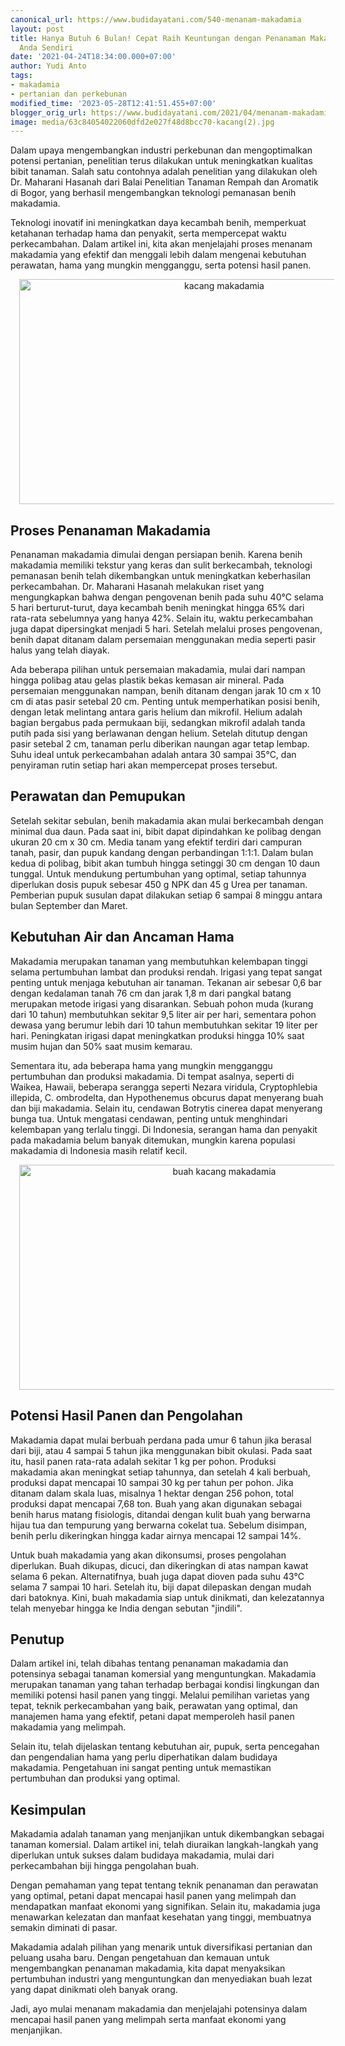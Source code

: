 ```yaml
---
canonical_url: https://www.budidayatani.com/540-menanam-makadamia
layout: post
title: Hanya Butuh 6 Bulan! Cepat Raih Keuntungan dengan Penanaman Makadamia di Lahan
  Anda Sendiri
date: '2021-04-24T18:34:00.000+07:00'
author: Yudi Anto
tags:
- makadamia
- pertanian dan perkebunan
modified_time: '2023-05-28T12:41:51.455+07:00'
blogger_orig_url: https://www.budidayatani.com/2021/04/menanam-makadamia-di-kebun-kita.html
image: media/63c84054022060dfd2e027f48d8bcc70-kacang(2).jpg
---
```

<p>Dalam upaya mengembangkan industri perkebunan dan mengoptimalkan potensi pertanian, penelitian terus dilakukan untuk meningkatkan kualitas bibit tanaman. Salah satu contohnya adalah penelitian yang dilakukan oleh Dr. Maharani Hasanah dari Balai Penelitian Tanaman Rempah dan Aromatik di Bogor, yang berhasil mengembangkan teknologi pemanasan benih makadamia.</p><p>Teknologi inovatif ini meningkatkan daya kecambah benih, memperkuat ketahanan terhadap hama dan penyakit, serta mempercepat waktu perkecambahan. Dalam artikel ini, kita akan menjelajahi proses menanam makadamia yang efektif dan menggali lebih dalam mengenai kebutuhan perawatan, hama yang mungkin mengganggu, serta potensi hasil panen.</p><div class="separator" style="clear: both; text-align: center;"><a href="https://blogger.googleusercontent.com/img/b/R29vZ2xl/AVvXsEjpqoLYXC8CH6TnufnMmtGq02n-FSyPcwxxJV4ZC5319FWLmG4jd-he1lBEbEKeLuNF0Ik0t3bbT9HvA33qa9_RmUyxoWpHI_aMZYs_hG0eqFxIANRkArgwX0J1meFPfMOMBrldcgPBYfrBeRyaTvarj80uKMcWvxlzwXDvBobv-r5sIFMdjd1MLUQEkA/s2133/kacang(2).jpg" imageanchor="1" style="margin-left: 1em; margin-right: 1em;"><img alt="kacang makadamia" border="0" data-original-height="1200" data-original-width="2133" height="360" src="https://blogger.googleusercontent.com/img/b/R29vZ2xl/AVvXsEjpqoLYXC8CH6TnufnMmtGq02n-FSyPcwxxJV4ZC5319FWLmG4jd-he1lBEbEKeLuNF0Ik0t3bbT9HvA33qa9_RmUyxoWpHI_aMZYs_hG0eqFxIANRkArgwX0J1meFPfMOMBrldcgPBYfrBeRyaTvarj80uKMcWvxlzwXDvBobv-r5sIFMdjd1MLUQEkA/w640-h360/kacang(2).jpg" width="640" /></a></div><h2>Proses Penanaman Makadamia</h2><p>Penanaman makadamia dimulai dengan persiapan benih. Karena benih makadamia memiliki tekstur yang keras dan sulit berkecambah, teknologi pemanasan benih telah dikembangkan untuk meningkatkan keberhasilan perkecambahan. Dr. Maharani Hasanah melakukan riset yang mengungkapkan bahwa dengan pengovenan benih pada suhu 40°C selama 5 hari berturut-turut, daya kecambah benih meningkat hingga 65% dari rata-rata sebelumnya yang hanya 42%. Selain itu, waktu perkecambahan juga dapat dipersingkat menjadi 5 hari. Setelah melalui proses pengovenan, benih dapat ditanam dalam persemaian menggunakan media seperti pasir halus yang telah diayak.</p><p>Ada beberapa pilihan untuk persemaian makadamia, mulai dari nampan hingga polibag atau gelas plastik bekas kemasan air mineral. Pada persemaian menggunakan nampan, benih ditanam dengan jarak 10 cm x 10 cm di atas pasir setebal 20 cm. Penting untuk memperhatikan posisi benih, dengan letak melintang antara garis helium dan mikrofil. Helium adalah bagian bergabus pada permukaan biji, sedangkan mikrofil adalah tanda putih pada sisi yang berlawanan dengan helium. Setelah ditutup dengan pasir setebal 2 cm, tanaman perlu diberikan naungan agar tetap lembap. Suhu ideal untuk perkecambahan adalah antara 30 sampai 35°C, dan penyiraman rutin setiap hari akan mempercepat proses tersebut.</p><h2>Perawatan dan Pemupukan</h2><p>Setelah sekitar sebulan, benih makadamia akan mulai berkecambah dengan minimal dua daun. Pada saat ini, bibit dapat dipindahkan ke polibag dengan ukuran 20 cm x 30 cm. Media tanam yang efektif terdiri dari campuran tanah, pasir, dan pupuk kandang dengan perbandingan 1:1:1. Dalam bulan kedua di polibag, bibit akan tumbuh hingga setinggi 30 cm dengan 10 daun tunggal. Untuk mendukung pertumbuhan yang optimal, setiap tahunnya diperlukan dosis pupuk sebesar 450 g NPK dan 45 g Urea per tanaman. Pemberian pupuk susulan dapat dilakukan setiap 6 sampai 8 minggu antara bulan September dan Maret.</p><h2>Kebutuhan Air dan Ancaman Hama</h2><p>Makadamia merupakan tanaman yang membutuhkan kelembapan tinggi selama pertumbuhan lambat dan produksi rendah. Irigasi yang tepat sangat penting untuk menjaga kebutuhan air tanaman. Tekanan air sebesar 0,6 bar dengan kedalaman tanah 76 cm dan jarak 1,8 m dari pangkal batang merupakan metode irigasi yang disarankan. Sebuah pohon muda (kurang dari 10 tahun) membutuhkan sekitar 9,5 liter air per hari, sementara pohon dewasa yang berumur lebih dari 10 tahun membutuhkan sekitar 19 liter per hari. Peningkatan irigasi dapat meningkatkan produksi hingga 10% saat musim hujan dan 50% saat musim kemarau.</p><p>Sementara itu, ada beberapa hama yang mungkin mengganggu pertumbuhan dan produksi makadamia. Di tempat asalnya, seperti di Waikea, Hawaii, beberapa serangga seperti Nezara viridula, Cryptophlebia illepida, C. ombrodelta, dan Hypothenemus obcurus dapat menyerang buah dan biji makadamia. Selain itu, cendawan Botrytis cinerea dapat menyerang bunga tua. Untuk mengatasi cendawan, penting untuk menghindari kelembapan yang terlalu tinggi. Di Indonesia, serangan hama dan penyakit pada makadamia belum banyak ditemukan, mungkin karena populasi makadamia di Indonesia masih relatif kecil.</p><div class="separator" style="clear: both; text-align: center;"><a href="https://blogger.googleusercontent.com/img/b/R29vZ2xl/AVvXsEit1r0LJPndxlOpKcLf9_CCv8rRMFOGyyb394xdo-n9O-t3MXmvm2823leR7VZL1MEpoztbSeqjxFUn4zYtbKbQ2q1ucCNFyRyYCgeyQdhPr3BC-4lK5GqtV7Lvp8aJgU1Qh65Ctc86UwKPzTaOTRal9IDOYmKveW0IqrokLk1tksxNkapSnYCkuf17Kw/s2133/kacang1(2).jpg" imageanchor="1" style="margin-left: 1em; margin-right: 1em;"><img alt="buah kacang makadamia" border="0" data-original-height="1200" data-original-width="2133" height="360" src="https://blogger.googleusercontent.com/img/b/R29vZ2xl/AVvXsEit1r0LJPndxlOpKcLf9_CCv8rRMFOGyyb394xdo-n9O-t3MXmvm2823leR7VZL1MEpoztbSeqjxFUn4zYtbKbQ2q1ucCNFyRyYCgeyQdhPr3BC-4lK5GqtV7Lvp8aJgU1Qh65Ctc86UwKPzTaOTRal9IDOYmKveW0IqrokLk1tksxNkapSnYCkuf17Kw/w640-h360/kacang1(2).jpg" width="640" /></a></div><h2>Potensi Hasil Panen dan Pengolahan</h2><p>Makadamia dapat mulai berbuah perdana pada umur 6 tahun jika berasal dari biji, atau 4 sampai 5 tahun jika menggunakan bibit okulasi. Pada saat itu, hasil panen rata-rata adalah sekitar 1 kg per pohon. Produksi makadamia akan meningkat setiap tahunnya, dan setelah 4 kali berbuah, produksi dapat mencapai 10 sampai 30 kg per tahun per pohon. Jika ditanam dalam skala luas, misalnya 1 hektar dengan 256 pohon, total produksi dapat mencapai 7,68 ton. Buah yang akan digunakan sebagai benih harus matang fisiologis, ditandai dengan kulit buah yang berwarna hijau tua dan tempurung yang berwarna cokelat tua. Sebelum disimpan, benih perlu dikeringkan hingga kadar airnya mencapai 12 sampai 14%.</p><p>Untuk buah makadamia yang akan dikonsumsi, proses pengolahan diperlukan. Buah dikupas, dicuci, dan dikeringkan di atas nampan kawat selama 6 pekan. Alternatifnya, buah juga dapat dioven pada suhu 43°C selama 7 sampai 10 hari. Setelah itu, biji dapat dilepaskan dengan mudah dari batoknya. Kini, buah makadamia siap untuk dinikmati, dan kelezatannya telah menyebar hingga ke India dengan sebutan "jindili".</p><h2>Penutup</h2><p>Dalam artikel ini, telah dibahas tentang penanaman makadamia dan potensinya sebagai tanaman komersial yang menguntungkan. Makadamia merupakan tanaman yang tahan terhadap berbagai kondisi lingkungan dan memiliki potensi hasil panen yang tinggi. Melalui pemilihan varietas yang tepat, teknik perkecambahan yang baik, perawatan yang optimal, dan manajemen hama yang efektif, petani dapat memperoleh hasil panen makadamia yang melimpah.</p><p>Selain itu, telah dijelaskan tentang kebutuhan air, pupuk, serta pencegahan dan pengendalian hama yang perlu diperhatikan dalam budidaya makadamia. Pengetahuan ini sangat penting untuk memastikan pertumbuhan dan produksi yang optimal.</p><h2>Kesimpulan</h2><p>Makadamia adalah tanaman yang menjanjikan untuk dikembangkan sebagai tanaman komersial. Dalam artikel ini, telah diuraikan langkah-langkah yang diperlukan untuk sukses dalam budidaya makadamia, mulai dari perkecambahan biji hingga pengolahan buah.</p><p>Dengan pemahaman yang tepat tentang teknik penanaman dan perawatan yang optimal, petani dapat mencapai hasil panen yang melimpah dan mendapatkan manfaat ekonomi yang signifikan. Selain itu, makadamia juga menawarkan kelezatan dan manfaat kesehatan yang tinggi, membuatnya semakin diminati di pasar.</p><p>Makadamia adalah pilihan yang menarik untuk diversifikasi pertanian dan peluang usaha baru. Dengan pengetahuan dan kemauan untuk mengembangkan penanaman makadamia, kita dapat menyaksikan pertumbuhan industri yang menguntungkan dan menyediakan buah lezat yang dapat dinikmati oleh banyak orang.</p><p>Jadi, ayo mulai menanam makadamia dan menjelajahi potensinya dalam mencapai hasil panen yang melimpah serta manfaat ekonomi yang menjanjikan.</p>